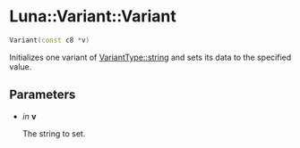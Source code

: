 # Luna::Variant::Variant

```c++
Variant(const c8 *v)
```

Initializes one variant of [VariantType::string](group___runtime_1ggac1ce0b9d7902d01bfd860c08aed25233ab45cffe084dd3d20d928bee85e7b0f21.md) and sets its data to the specified value. 



## Parameters
* *in* **v**

    The string to set. 

